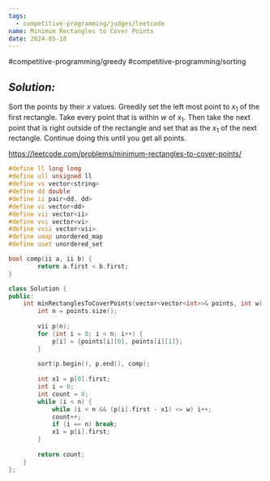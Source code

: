 ```yaml
---
tags:
  - competitive-programming/judges/leetcode
name: Minimum Rectangles to Cover Points
date: 2024-05-18
---
```

#competitive-programming/greedy #competitive-programming/sorting 
## _Solution:_
Sort the points by their $x$ values. Greedily set the left most point to $x_1$ of the first rectangle. Take every point that is within $w$ of $x_1$. Then take the next point that is right outside of the rectangle and set that as the $x_1$ of the next rectangle. Continue doing this until you get all points.

https://leetcode.com/problems/minimum-rectangles-to-cover-points/
```cpp
#define ll long long
#define ull unsigned ll
#define vs vector<string>
#define dd double
#define ii pair<dd, dd>
#define vi vector<dd>
#define vii vector<ii>
#define vvi vector<vi>
#define vvii vector<vii>
#define umap unordered_map
#define uset unordered_set

bool comp(ii a, ii b) {
        return a.first < b.first;
}

class Solution {
public:
    int minRectanglesToCoverPoints(vector<vector<int>>& points, int w) {
        int n = points.size();
        
        vii p(n);
        for (int i = 0; i < n; i++) {
            p[i] = {points[i][0], points[i][1]};
        }
        
        sort(p.begin(), p.end(), comp);
        
        int x1 = p[0].first;
        int i = 0;
        int count = 0;
        while (i < n) {
            while (i < n && (p[i].first - x1) <= w) i++;
            count++;
            if (i == n) break;
            x1 = p[i].first;
        }
        
        return count;
    }
};
```